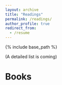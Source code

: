 ```yaml
---
layout: archive
title: "Readings"
permalink: /readings/
author_profile: true
redirect_from:
  - /resume
---
```


{% include base_path %}

(A detailed list is coming)

Books
=====
